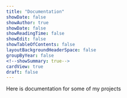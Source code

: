 ```yaml
---
title: "Documentation"
showDate: false
showAuthor: true
showDate: false
showReadingTime: false
showEdit: false
showTableOfContents: false
layoutBackgroundHeaderSpace: false
groupByYear: false
<!--showSummary: true-->
cardView: true
draft: false
---
```



Here is documentation for some of my projects
